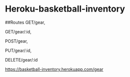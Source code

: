 # Heroku-basketball-inventory
##Routes
GET/gear,

GET/gear/:id,

POST/gear,

PUT/gear/:id,

DELETE/gear/:id


https://basketball-inventory.herokuapp.com/gear
